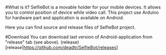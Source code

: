 #What is it?
SelfieBot is a movable holder for your mobile devices. It allows you to control position of device while video call.
This project use Arduino for hardware part and application is available on Android.

Here you can find source and release files of SelfieBot project.

#Download
You can download last version of Android-application from "release" tab (see above). (release)[release|https://github.com/deadtr/SelfieBot/releases]
